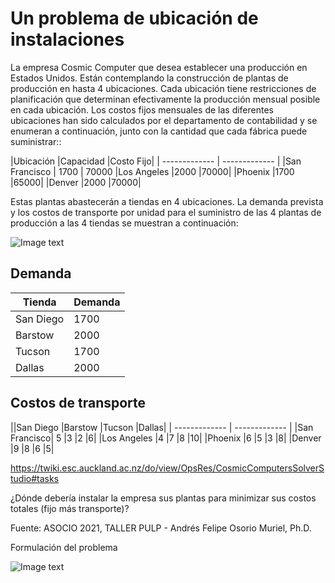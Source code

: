 Un problema de ubicación de instalaciones
================================================
La empresa Cosmic Computer que desea establecer una producción en Estados Unidos. Están contemplando la construcción de plantas de producción en hasta 4 ubicaciones. Cada ubicación tiene restricciones de planificación que determinan efectivamente la producción mensual posible en cada ubicación. Los costos fijos mensuales de las diferentes ubicaciones han sido calculados por el departamento de contabilidad y se enumeran a continuación, junto con la cantidad que cada fábrica puede suministrar::

|Ubicación	|Capacidad	|Costo Fijo|
| ------------- | ------------- |
|San Francisco	| 1700	| 70000
|Los Angeles	|2000	|70000|
|Phoenix	|1700	|65000|
|Denver	|2000	|70000|

Estas plantas abastecerán a tiendas en 4 ubicaciones. La demanda prevista y los costos de transporte por unidad para el suministro de las 4 plantas de producción a las 4 tiendas se muestran a continuación:


![Image text](images/cosmic_network.jpg)

Demanda
----
|Tienda	|Demanda|
| ------------- | ------------- |
|San Diego	|1700|
|Barstow	|2000|
|Tucson	|1700|
|Dallas	|2000|


Costos de transporte
---
||San Diego	|Barstow	|Tucson	|Dallas|
| ------------- | ------------- |
|San Francisco|	5	|3	|2	|6|
|Los Angeles	|4	|7	|8	|10|
|Phoenix	|6	|5	|3	|8|
|Denver	|9	|8	|6	|5|

https://twiki.esc.auckland.ac.nz/do/view/OpsRes/CosmicComputersSolverStudio#tasks

¿Dónde debería instalar la empresa sus plantas para minimizar sus costos totales (fijo más transporte)?

Fuente: ASOCIO 2021, TALLER PULP - Andrés Felipe Osorio Muriel, Ph.D.


Formulación del problema

![Image text](images/modelo.png)